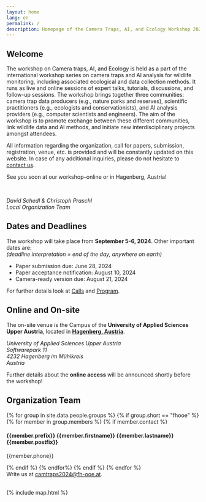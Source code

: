 ```yaml
---
layout: home
lang: en
permalink: /
description: Homepage of the Camera Traps, AI, and Ecology Workshop 2024
---
```


<section class="background-light pad" id="welcome">
    <div class="container text-justify">
        <h1>Welcome</h1>
        <div class="row">
            <div class="col-lg-12 col-md-12">
                <p class="text-justify">
                    The workshop on Camera traps, AI, and Ecology is held as a part of the international workshop series on camera traps and AI analysis for wildlife monitoring, including associated ecological and data collection methods. It runs as live and online sessions of expert talks, tutorials, discussions, and follow-up sessions. The workshop brings together three communities: camera trap data producers (e.g., nature parks and reserves), scientific practitioners (e.g., ecologists and conservationists), and AI analysis providers (e.g., computer scientists and engineers). The aim of the workshop is to promote exchange between these different communities, link wildlife data and AI methods, and initiate new interdisciplinary projects amongst attendees.
                </p>
                <p>
                    All information regarding the organization, call for papers, submission, registration, venue, etc. is provided and will be constantly updated on this website. In case of any additional inquiries, please do not hesitate to <a href="#contact">contact us</a>.
                </p>
                <p>See you soon at our workshop&ndash;online or in Hagenberg, Austria!</p>
                <br/>
                <p>
                    <em>David Schedl & Christoph Praschl</em><br/>
                    <em>Local Organization Team</em>
                </p>
            </div>
        </div>
    </div>
</section>

<section class="background-primary pad" id="calls">
    <div class="container text-justify">
        <div class="row">
            <div class="col-lg-6 col-md-12">
                <h2>Dates and Deadlines</h2>
                <p class="text-justify">
                    The workshop will take place from <b>September 5-6, 2024</b>. Other important dates are:<br/><em>(deadline interpretation = end of the day, anywhere on earth)</em>
                </p>
                <ul class="date-list">
                    <li>Paper submission due:           <span>June 28, 2024</span></li>
                    <li>Paper acceptance notification:  <span>August 10, 2024</span></li>
                    <li>Camera-ready version due:         <span>August 21, 2024</span></li>
                </ul>
                <p>
                    For further details look at <a href="{{ site.baseurl }}/calls">Calls</a> and <a href="{{ site.baseurl }}/program">Program</a>.
                </p>
            </div>
            <div class="col-lg-6 col-md-12">
                <h2>Online and On-site</h2>
                <p class="text-justify">
                    The on-site venue is the Campus of the <b>University of Applied Sciences Upper Austria</b>, located in <a href="{{ site.baseurl }}/venue"><b>Hagenberg, Austria</b></a>.
                </p>
                <p>
                    <address>
                    University of Applied Sciences Upper Austria<br/>
                    Softwarepark 11<br/>
                    4232 Hagenberg im Mühlkreis<br/>
                    Austria
                    </address>
                </p>
                <p>
                    Further details about the <b>online access</b> will be announced shortly before the workshop!
                </p>
            </div>
        </div>
    </div>
</section>

<section class="background-light pad" id="contact">
   <div class="container text-justify">
      <h2>Organization Team</h2>
      <div class="row contact-info">
         {% for group in site.data.people.groups %}
         {% if group.short == "fhooe" %}
         {% for member in group.members %}
         {% if member.contact %}
         <div class="col-lg-4 col-md-12">
            <h4>{{member.prefix}} {{member.firstname}} {{member.lastname}} {{member.postfix}}</h4>
            <p>{{member.phone}}</p>
            <!--<table class="contact-table">
               <body>
                  <tr>
                     <td>Phone:</td>
                     <td>{{member.phone}}</td>
                  </tr>
                  <tr>
                     <td>Mail:</td>
                     <td>
                        <a href="mailto:{{member.mail}}">{{member.mail}}</a>
                     </td>
                  </tr>
               </body>
            </table> -->
         </div>
         {% endif %}
         {% endfor%}
         {% endif %}
         {% endfor %}
      </div>
      <div class="row"><div class="col-sm-12">Write us at <a style="text-decoration:underline" href="mailto:camtraps2024@fh-ooe.at">camtraps2024@fh-ooe.at</a>.<br/><br/></div></div>
   </div>
</section>

{% include map.html %}

